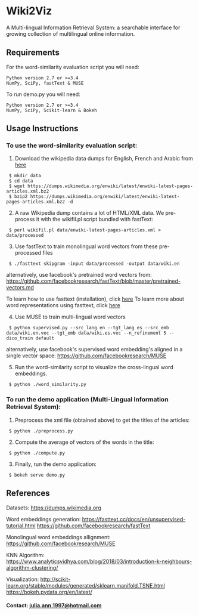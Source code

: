 # Wiki2Viz

 A Multi-lingual Information Retrieval System: a searchable interface for growing collection of multilingual online information.
 
 ## Requirements
 
 For the word-similarity evaluation script you will need:

    Python version 2.7 or >=3.4
    NumPy, SciPy, fastText & MUSE

To run demo.py you will need:

    Python version 2.7 or >=3.4
    NumPy, SciPy, Scikit-learn & Bokeh
    
   
## Usage Instructions

### To use the word-similarity evaluation script:

   1. Download the wikipedia data dumps for English, French and Arabic from [here](https://dumps.wikimedia.org/)
   
     $ mkdir data
     $ cd data
     $ wget https://dumps.wikimedia.org/enwiki/latest/enwiki-latest-pages-articles.xml.bz2
     $ bzip2 https://dumps.wikimedia.org/enwiki/latest/enwiki-latest-pages-articles.xml.bz2 -d
     
   2. A raw Wikipedia dump contains a lot of HTML/XML data. We pre-process it with the wikifil.pl script bundled with fastText:
   
     $ perl wikifil.pl data/enwiki-latest-pages-articles.xml > data/processed
     
   3. Use fastText to train monolingual word vectors from these pre-processed files   
  
     $ ./fasttext skipgram -input data/processed -output data/wiki.en
     
   alternatively, use facebook's pretrained word vectors from: https://github.com/facebookresearch/fastText/blob/master/pretrained-vectors.md
   
   To learn how to use fasttext (installation), click [here](https://www.analyticsvidhya.com/blog/2017/07/word-representations-text-classification-using-fasttext-nlp-facebook/)
   To learn more about word representations using fasttext, click [here](https://fasttext.cc/docs/en/unsupervised-tutorial.html)

   4. Use MUSE to train multi-lingual word vectors 
   
     $ python supervised.py --src_lang en --tgt_lang es --src_emb data/wiki.en.vec --tgt_emb data/wiki.es.vec --n_refinement 5 --dico_train default
     
   alternatively, use facebook's supervised word embedding's aligned in a single vector space: https://github.com/facebookresearch/MUSE
     
   5. Run the word-similarity script to visualize the cross-lingual word embeddings.
       
     $ python ./word_similarity.py
     
     
     
 ### To run the demo application (Multi-Lingual Information Retrieval System):
 
   1. Preprocess the xml file (obtained above) to get the titles of the articles:
   
     $ python ./preprocess.py
     
   2. Compute the average of vectors of the words in the title:
    
     $ python ./compute.py
     
   3. Finally, run the demo application:
   
     $ bokeh serve demo.py
     
     
## References
  
   Datasets: https://dumps.wikimedia.org

   Word embeddings generation: https://fasttext.cc/docs/en/unsupervised-tutorial.html
                              https://github.com/facebookresearch/fastText

   Monolingual word embeddings allignment: https://github.com/facebookresearch/MUSE

   KNN Algorithm: https://www.analyticsvidhya.com/blog/2018/03/introduction-k-neighbours-algorithm-clustering/

   Visualization:
                 http://scikit-learn.org/stable/modules/generated/sklearn.manifold.TSNE.html
                 https://bokeh.pydata.org/en/latest/
                 
                 
#### Contact: julia.ann.1997@hotmail.com               
 
  
    
 
